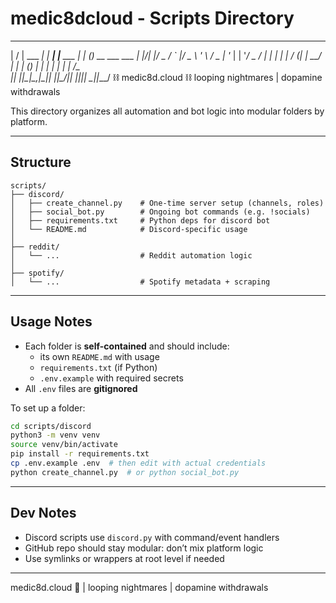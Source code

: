 # medic8dcloud - Scripts Directory
 __  __          _      _           _     _                
|  \/  | ___  __| | ___| |__   ___ | |__ (_)_ __ ___  ___ 
| |\/| |/ _ \/ _` |/ _ \ '_ \ / _ \| '_ \| | '__/ _ \/ __|
| |  | |  __/ (_| |  __/ | | | (_) | | | | | | |  __/\__ \
|_|  |_|\___|\__,_|\___|_| |_|\___/|_| |_|_|_|  \___||___/
                 ⛓ medic8d.cloud ⛓
      looping nightmares | dopamine withdrawals



      
This directory organizes all automation and bot logic into modular folders by platform.

---

## Structure

```
scripts/
├── discord/
│   ├── create_channel.py    # One-time server setup (channels, roles)
│   ├── social_bot.py        # Ongoing bot commands (e.g. !socials)
│   ├── requirements.txt     # Python deps for discord bot
│   └── README.md            # Discord-specific usage
│
├── reddit/
│   └── ...                  # Reddit automation logic
│
├── spotify/
│   └── ...                  # Spotify metadata + scraping
```

---

## Usage Notes

- Each folder is **self-contained** and should include:
  - its own `README.md` with usage
  - `requirements.txt` (if Python)
  - `.env.example` with required secrets
- All `.env` files are **gitignored**

To set up a folder:

```bash
cd scripts/discord
python3 -m venv venv
source venv/bin/activate
pip install -r requirements.txt
cp .env.example .env  # then edit with actual credentials
python create_channel.py  # or python social_bot.py
```

---

## Dev Notes

- Discord scripts use `discord.py` with command/event handlers
- GitHub repo should stay modular: don’t mix platform logic
- Use symlinks or wrappers at root level if needed

---

medic8d.cloud 💊 | looping nightmares | dopamine withdrawals
